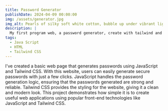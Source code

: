 ```yaml
---
title: Password Generator
publishDate: 2024-04-09 00:00:00
img: /assets/generator.jpg
img_alt: Pearls of silky soft white cotton, bubble up under vibrant lighting
description: |
  My first program web, a password generator, create with tailwind and javascript.
tags:
  - Java Script
  - HTML
  - Tailwind CSS
---
```


I've created a basic web page that generates passwords using JavaScript and Tailwind CSS.
With this website, users can easily generate secure passwords with just a few clicks. 
JavaScript handles the password generation logic, ensuring that the passwords generated are strong and reliable. 
Tailwind CSS provides the styling for the website, giving it a clean and modern look. 
This project demonstrates how simple it is to create useful web applications using popular front-end technologies like JavaScript and Tailwind CSS.  
